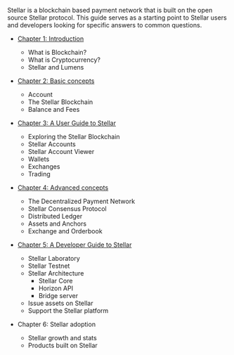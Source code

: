 Stellar is a blockchain based payment network that is built on the open source Stellar protocol. This guide serves as a starting point to Stellar users and developers looking for specific answers to common questions.



- [Chapter 1: Introduction](Introduction.md)
  - What is Blockchain?
  - What is Cryptocurrency?
  - Stellar and Lumens


- [Chapter 2: Basic concepts](basic-concepts.md)
  - Account
  - The Stellar Blockchain
  - Balance and Fees

- [Chapter 3: A User Guide to Stellar](user-guide.md)
  - Exploring the Stellar Blockchain
  - Stellar Accounts
  - Stellar Account Viewer
  - Wallets
  - Exchanges
  - Trading

- [Chapter 4: Advanced concepts](advanced-concepts.md)
  - The Decentralized Payment Network
  - Stellar Consensus Protocol
  - Distributed Ledger
  - Assets and Anchors  
  - Exchange and Orderbook

- [Chapter 5: A Developer Guide to Stellar](dev-guide.md)
  - Stellar Laboratory
  - Stellar Testnet
  - Stellar Architecture
    - Stellar Core
    - Horizon API
    - Bridge server
  - Issue assets on Stellar
  - Support the Stellar platform


- Chapter 6: Stellar adoption
  - Stellar growth and stats
  - Products built on Stellar
